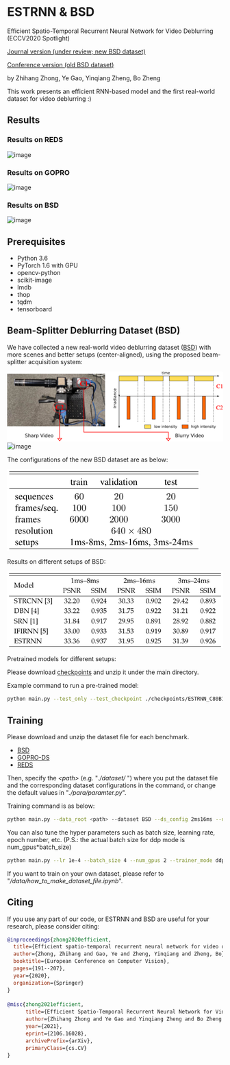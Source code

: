 # ESTRNN & BSD
Efficient Spatio-Temporal Recurrent Neural Network for Video Deblurring (ECCV2020 Spotlight)

[Journal version (under review; new BSD dataset)](https://arxiv.org/abs/2106.16028)

[Conference version (old BSD dataset)](https://www.ecva.net/papers/eccv_2020/papers_ECCV/papers/123510188.pdf) 

by Zhihang Zhong, Ye Gao, Yinqiang Zheng, Bo Zheng

This work presents an efficient RNN-based model and the first real-world dataset for video deblurring :)

## Results

### Results on REDS
![image](https://github.com/zzh-tech/Images/blob/master/ESTRNN/reds.gif)


### Results on GOPRO
![image](https://github.com/zzh-tech/Images/blob/master/ESTRNN/gopro.gif)


### Results on BSD
![image](https://github.com/zzh-tech/Images/blob/master/ESTRNN/bsd.gif)


## Prerequisites

- Python 3.6
- PyTorch 1.6 with GPU
- opencv-python
- scikit-image
- lmdb
- thop
- tqdm
- tensorboard


## Beam-Splitter Deblurring Dataset (BSD)

We have collected a new real-world video deblurring dataset ([BSD](https://drive.google.com/file/d/19cel6QgofsWviRbA5IPMEv_hDbZ30vwH/view?usp=sharing)) with more scenes and better setups (center-aligned), using the proposed beam-splitter acquisition system:

![image](https://github.com/zzh-tech/Images/blob/master/ESTRNN/bsd_system.png)
![image](https://github.com/zzh-tech/Images/blob/master/ESTRNN/bsd_demo.gif)

The configurations of the new BSD dataset are as below:

<img src="https://github.com/zzh-tech/Images/blob/master/ESTRNN/bsd_config.png" alt="bsd_config" width="450"/>

Results on different setups of BSD:

<img src="https://github.com/zzh-tech/Images/blob/master/ESTRNN/results_on_bsd.png" alt="bsd_config" width="600"/>

Pretrained models for different setups:

Please download [checkpoints](https://drive.google.com/file/d/1n39u16UP5FUe04NDK-rpiBQtjUHibyRf/view?usp=sharing) and unzip it under the main directory.

Example command to run a pre-trained model:

```bash
python main.py --test_only --test_checkpoint ./checkpoints/ESTRNN_C80B15_BSD_3ms24ms.tar --ds_config 3ms24ms --video
```

## Training

Please download and unzip the dataset file for each benchmark.

- [BSD](https://drive.google.com/file/d/19cel6QgofsWviRbA5IPMEv_hDbZ30vwH/view?usp=sharing)
- [GOPRO-DS](https://drive.google.com/file/d/1Tni2gZzI_Hd03Msc8Rrxl5JklznqO9AG/view?usp=sharing)
- [REDS](https://drive.google.com/file/d/1wMOtIqmnNfXqe0_-Xq0Xj6WMspCaEgRR/view?usp=sharing)

Then, specify the *\<path\>* (e.g. "*./dataset/* ") where you put the dataset file and the corresponding dataset configurations in the command, or change the default values in "*./para/paramter.py*". 

Training command is as below:

```bash
python main.py --data_root <path> --dataset BSD --ds_config 2ms16ms --data_format RGB
```

You can also tune the hyper parameters such as batch size, learning rate, epoch number, etc. (P.S.: the actual batch size for ddp mode is num_gpus*batch_size) 
```bash
python main.py --lr 1e-4 --batch_size 4 --num_gpus 2 --trainer_mode ddp
```

If you want to train on your own dataset, please refer to "*/data/how_to_make_dataset_file.ipynb*".

## Citing

If you use any part of our code, or ESTRNN and BSD are useful for your research, please consider citing:

```bibtex
@inproceedings{zhong2020efficient,
  title={Efficient spatio-temporal recurrent neural network for video deblurring},
  author={Zhong, Zhihang and Gao, Ye and Zheng, Yinqiang and Zheng, Bo},
  booktitle={European Conference on Computer Vision},
  pages={191--207},
  year={2020},
  organization={Springer}
}

@misc{zhong2021efficient,
      title={Efficient Spatio-Temporal Recurrent Neural Network for Video Deblurring}, 
      author={Zhihang Zhong and Ye Gao and Yinqiang Zheng and Bo Zheng and Imari Sato},
      year={2021},
      eprint={2106.16028},
      archivePrefix={arXiv},
      primaryClass={cs.CV}
}

```
